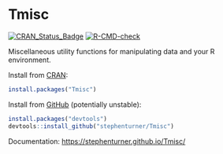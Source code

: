 # Tmisc

<!-- badges: start -->
[![CRAN_Status_Badge](http://www.r-pkg.org/badges/version/Tmisc)](https://cran.r-project.org/package=Tmisc)
[![R-CMD-check](https://github.com/stephenturner/Tmisc/actions/workflows/R-CMD-check.yaml/badge.svg)](https://github.com/stephenturner/Tmisc/actions/workflows/R-CMD-check.yaml)
<!-- badges: end -->

Miscellaneous utility functions for manipulating data and your R environment.

Install from [CRAN](https://cran.r-project.org/package=Tmisc):

```r
install.packages("Tmisc")
```

Install from [GitHub](https://github.com/stephenturner/Tmisc/) (potentially unstable):

```r
install.packages("devtools")
devtools::install_github("stephenturner/Tmisc")
```

Documentation: <https://stephenturner.github.io/Tmisc/>
